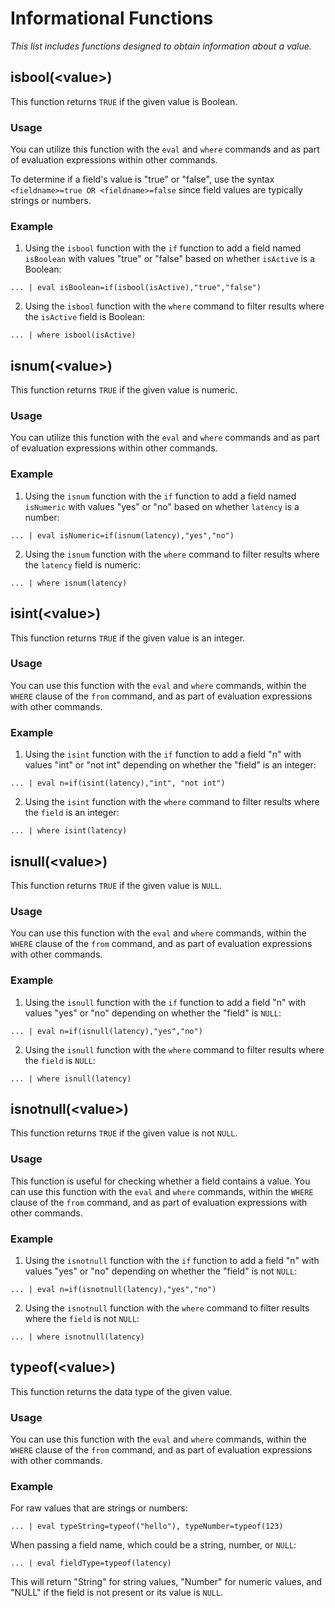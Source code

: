 
# Informational Functions

_This list includes functions designed to obtain information about a value._

## **isbool(&lt;value&gt;)**

This function returns `TRUE` if the given value is Boolean.

### Usage

You can utilize this function with the `eval` and `where` commands and as part of evaluation expressions within other commands.

To determine if a field's value is "true" or "false", use the syntax `<fieldname>=true OR <fieldname>=false` since field values are typically strings or numbers.

### Example 

1. Using the `isbool` function with the `if` function to add a field named `isBoolean` with values "true" or "false" based on whether `isActive` is a Boolean:

```spl
... | eval isBoolean=if(isbool(isActive),"true","false")
```

2. Using the `isbool` function with the `where` command to filter results where the `isActive` field is Boolean:

```spl
... | where isbool(isActive)
```

## **isnum(&lt;value&gt;)**

This function returns `TRUE` if the given value is numeric.

### Usage

You can utilize this function with the `eval` and `where` commands and as part of evaluation expressions within other commands.

### Example

1. Using the `isnum` function with the `if` function to add a field named `isNumeric` with values "yes" or "no" based on whether `latency` is a number:

```spl
... | eval isNumeric=if(isnum(latency),"yes","no")
```

2. Using the `isnum` function with the `where` command to filter results where the `latency` field is numeric:

```spl
... | where isnum(latency)
```

## **isint(&lt;value&gt;)**

This function returns `TRUE` if the given value is an integer.

### Usage

You can use this function with the `eval` and `where` commands, within the `WHERE` clause of the `from` command, and as part of evaluation expressions with other commands.

### Example

1. Using the `isint` function with the `if` function to add a field "n" with values "int" or "not int" depending on whether the "field" is an integer:

```spl
... | eval n=if(isint(latency),"int", "not int")
```

2. Using the `isint` function with the `where` command to filter results where the `field` is an integer:

```spl
... | where isint(latency)
```

## **isnull(&lt;value&gt;)**

This function returns `TRUE` if the given value is `NULL`.

### Usage

You can use this function with the `eval` and `where` commands, within the `WHERE` clause of the `from` command, and as part of evaluation expressions with other commands.

### Example

1. Using the `isnull` function with the `if` function to add a field "n" with values "yes" or "no" depending on whether the "field" is `NULL`:

```spl
... | eval n=if(isnull(latency),"yes","no")
```

2. Using the `isnull` function with the `where` command to filter results where the `field` is `NULL`:

```spl
... | where isnull(latency)
```

## **isnotnull(&lt;value&gt;)**

This function returns `TRUE` if the given value is not `NULL`.

### Usage

This function is useful for checking whether a field contains a value. You can use this function with the `eval` and `where` commands, within the `WHERE` clause of the `from` command, and as part of evaluation expressions with other commands.

### Example

1. Using the `isnotnull` function with the `if` function to add a field "n" with values "yes" or "no" depending on whether the "field" is not `NULL`:

```spl
... | eval n=if(isnotnull(latency),"yes","no")
```

2. Using the `isnotnull` function with the `where` command to filter results where the `field` is not `NULL`:

```spl
... | where isnotnull(latency)
```

## **typeof(&lt;value&gt;)**

This function returns the data type of the given value.

### Usage

You can use this function with the `eval` and `where` commands, within the `WHERE` clause of the `from` command, and as part of evaluation expressions with other commands.

### Example

For raw values that are strings or numbers:

```spl
... | eval typeString=typeof("hello"), typeNumber=typeof(123)
```

When passing a field name, which could be a string, number, or `NULL`:

```spl
... | eval fieldType=typeof(latency)
```

This will return "String" for string values, "Number" for numeric values, and "NULL" if the field is not present or its value is `NULL`.
